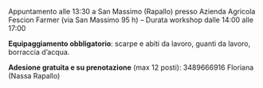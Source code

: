 Appuntamento alle 13:30 a San Massimo (Rapallo) presso Azienda Agricola Fescion Farmer (via San Massimo 95 h) – Durata workshop dalle 14:00 alle 17:00

**Equipaggiamento obbligatorio**: scarpe e abiti da lavoro, guanti da lavoro, borraccia d’acqua.

**Adesione gratuita e su prenotazione** (max 12 posti): 3489666916 Floriana (Nassa Rapallo)

